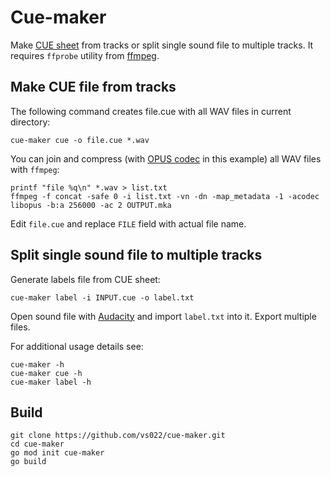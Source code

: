 # Cue-maker

Make [CUE sheet](https://en.wikipedia.org/wiki/Cue_sheet_%28computing%29) from tracks or split single sound file to multiple tracks. It requires `ffprobe` utility from [ffmpeg](https://ffmpeg.org).

## Make CUE file from tracks

The following command creates file.cue with all WAV files in current directory:
```
cue-maker cue -o file.cue *.wav
```

You can join and compress (with [OPUS codec](https://opus-codec.org) in this example) all WAV files with `ffmpeg`:
```
printf "file %q\n" *.wav > list.txt
ffmpeg -f concat -safe 0 -i list.txt -vn -dn -map_metadata -1 -acodec libopus -b:a 256000 -ac 2 OUTPUT.mka
```

Edit `file.cue` and replace `FILE` field with actual file name.

## Split single sound file to multiple tracks

Generate labels file from CUE sheet:
```
cue-maker label -i INPUT.cue -o label.txt
```

Open sound file with [Audacity](https://www.audacityteam.org) and import `label.txt` into it.
Export multiple files.

For additional usage details see:
```
cue-maker -h
cue-maker cue -h
cue-maker label -h
```

## Build

```
git clone https://github.com/vs022/cue-maker.git
cd cue-maker
go mod init cue-maker
go build
```
